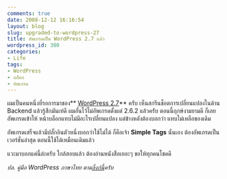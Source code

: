 ```yaml
---
comments: true
date: 2008-12-12 16:16:54
layout: blog
slug: upgraded-to-wordpress-27
title: อัพเกรดเป็น WordPress 2.7 แล้ว
wordpress_id: 380
categories:
- Life
tags:
- WordPress
- บล็อก
- อัพเกรด
---
```


ผมเป็นคนหนึ่งที่รอการมาของ** [WordPress 2.7](http://wordpress.org)** ครับ เห็นสกรีนช็อตการเปลี่ยนแปลงในด้าน Backend แล้วรู้สึกมันเท่ดี ผมอั้นไว้ไม่อัพเกรดตั้งแต่ 2.6.2 แล้วครับ ตอนนี้ฤกษ์งามยามดี ก็เลยอัพเกรดเข้าให้ หน้าบล็อกแทบไม่มีอะไรเปลี่ยนแปลง แต่ข้างหลังต้องบอกว่า แทบไม่เหลือของเดิม

 

 

อัพเกรดเสร็จแล้วมีปลั๊กอินตัวหนึ่งบอกว่าใช้ไม่ได้ ก็คือเจ้า **Simple Tags** นั่นเอง ต้องอัพเกรดเป็นเวอร์ชั่นล่าสุด ตอนนี้ใช้ได้เหมือนเดิมแล้ว

 

แวะมาบอกแค่นี้ล่ะครับ ใกล้สอบแล้ว ต้องอ่านหนังสือเยอะๆ ขอให้ทุกคนโชคดี

 

_ปล. คู่มือ WordPress ภาษาไทย ตาม_[_ลิ้งก์นี้_](http://codex.wordthai.com/%E0%B8%AB%E0%B8%99%E0%B9%89%E0%B8%B2%E0%B8%AB%E0%B8%A5%E0%B8%B1%E0%B8%81)_ครับ_
